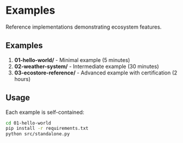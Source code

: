 # Examples

Reference implementations demonstrating ecosystem features.

## Examples

1. **01-hello-world/** - Minimal example (5 minutes)
2. **02-weather-system/** - Intermediate example (30 minutes)
3. **03-ecostore-reference/** - Advanced example with certification (2 hours)

## Usage

Each example is self-contained:

```bash
cd 01-hello-world
pip install -r requirements.txt
python src/standalone.py
```
